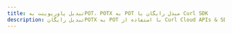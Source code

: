---title: تبدیل پاورپوینت بهPOT، POTX به POT مبدل رایگان یا Curl SDKdescription: تبدیل رایگانPOTX به POT با استفاده از Curl Cloud APIs & SDK. همچنین اسناد Microsoft PowerPoint را در Cloud ایجاد، ویرایش و رندر کنید.---